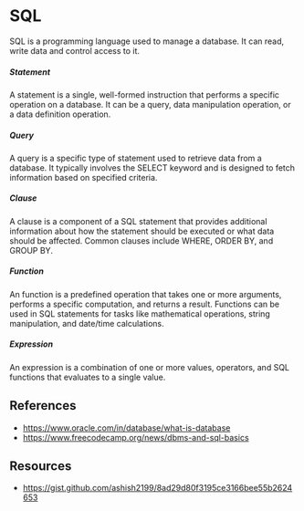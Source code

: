 # SQL

SQL is a programming language used to manage a database. It can read, write data and control access to it.
  
##### Statement

A statement is a single, well-formed instruction that performs a specific operation on a database. It can be a query, data manipulation operation, or a data definition operation.

##### Query
A query is a specific type of statement used to retrieve data from a database. It typically involves the SELECT keyword and is designed to fetch information based on specified criteria.

##### Clause

A clause is a component of a SQL statement that provides additional information about how the statement should be executed or what data should be affected. Common clauses include WHERE, ORDER BY, and GROUP BY.

##### Function

An function is a predefined operation that takes one or more arguments, performs a specific computation, and returns a result. Functions can be used in SQL statements for tasks like mathematical operations, string manipulation, and date/time calculations.

##### Expression

An expression is a combination of one or more values, operators, and SQL functions that evaluates to a single value.

## References

- https://www.oracle.com/in/database/what-is-database
- https://www.freecodecamp.org/news/dbms-and-sql-basics

## Resources

- https://gist.github.com/ashish2199/8ad29d80f3195ce3166bee55b2624653
